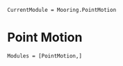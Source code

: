 ```@meta
CurrentModule = Mooring.PointMotion
```

# Point Motion

```@autodocs
Modules = [PointMotion,]
```